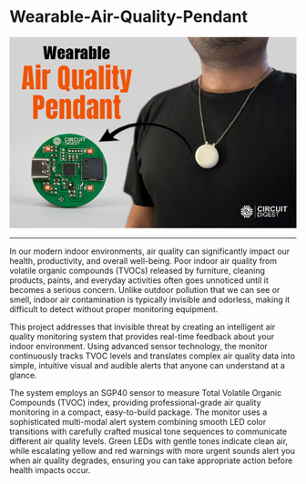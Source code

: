 # Wearable-Air-Quality-Pendant
![Main Image](https://github.com/me-RK/Wearable-Air-Quality-Pendant/blob/main/Images/Title%20Image.png)

---

In our modern indoor environments, air quality can significantly impact our health, productivity, and overall well-being. Poor indoor air quality from volatile organic compounds (TVOCs) released by furniture, cleaning products, paints, and everyday activities often goes unnoticed until it becomes a serious concern. Unlike outdoor pollution that we can see or smell, indoor air contamination is typically invisible and odorless, making it difficult to detect without proper monitoring equipment.

This project addresses that invisible threat by creating an intelligent air quality monitoring system that provides real-time feedback about your indoor environment. Using advanced sensor technology, the monitor continuously tracks TVOC levels and translates complex air quality data into simple, intuitive visual and audible alerts that anyone can understand at a glance.

The system employs an SGP40 sensor to measure Total Volatile Organic Compounds (TVOC) index, providing professional-grade air quality monitoring in a compact, easy-to-build package. The monitor uses a sophisticated multi-modal alert system combining smooth LED color transitions with carefully crafted musical tone sequences to communicate different air quality levels. Green LEDs with gentle tones indicate clean air, while escalating yellow and red warnings with more urgent sounds alert you when air quality degrades, ensuring you can take appropriate action before health impacts occur.

